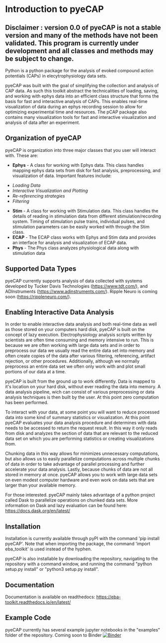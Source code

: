 
# Introduction to pyeCAP

## Disclaimer : version 0.0 of pyeCAP is not a stable version and many of the methods have not been validated. This program is currently under development and all classes and methods may be subject to change.

Python is a python package for the analysis of evoked compound action potentials (CAPs) in elecytrophysiology data sets.

pyeCAP was built with the goal of simplifying the collection and analysis of CAP data. As such this toolkit abstract the technicalities of loading, saving, and working with ephys data into an efficient class structure that forms the basis for fast and interactive analysis of CAPs. This enables real-time visualization of data during an ephys recording session to allow for optimizing experimental time and resources. The pCAP package also contains many visualization tools for fast and interactive visualization and analysis of data after an experiment.


## Organization of pyeCAP

pyeCAP is organization into three major classes that you user will interact with. These are:
* __Ephys__ - A class for working with Ephys data. This class handles mapping ephys data sets from disk for fast analysis, preprocessing, and visualization of data. Important features include:
 - _Loading Data_
 - _Interactive Visualization and Plotting_
 - _Re-referencing strategies_
 - _Filtering_
* __Stim__ - A class for working with Stimulation data. This class handles the details of reading in stimulation data from different stimulation/recording system. Timing of stimulation pulse trains, individual pulses, and stimulation parameters can be easily worked with through the Stim class.
* __ECAP__ - The ECAP class works with Ephys and Stim data and provides an interface for analysis and visualization of ECAP data. 
* __Phys__ - The Phys class analyzes physiological data along with stimulation data

## Supported Data Types

pyeCAP currently supports analysis of data collected with systems developed by Tucker Davis Technologies (https://www.tdt.com/), and ADInstruments (https://www.adinstruments.com/). Ripple Neuro is coming soon (https://rippleneuro.com/).


## Enabling Interactive Data Analysis

In order to enable interactive data analysis and both real-time data as well as those stored on your computers hard disk, pyeCAP is built on the concept of lazy execution. Electrophysiology analysis scripts written by scientists are often time consuming and memory intensive to run. This is because we are often working with large data sets and in order to preprocess our data we usually read the entire data set into memory and often create copies of the data after various filtering, referencing, artifact rejection, or other procedures. Additionally, although we normally preprocess an entire data set we often only work with and plot small portions of our data at a time. 

pyeCAP is built from the ground up to work differently. Data is mapped to it's location on your hard disk, without ever reading the data into memory. A data analysis pipeline, wich can consist of various preprocessing or data analysis techniques is then built by the user. At this point zero computation has been performed. 

To interact with your data, at some point you will want to reduce processed data into some kind of summary statistics or visualization. At this point pyeCAP evaluates your data analysis procedure and determines with data needs to be accessed to return the request result. In this way it only reads from disk and analyzes the section of data that are relevant to the reduced data set on which you are performing statistics or creating visualizations from.

Chunking data in this way allows for minimizes unnecessary computations, but also allows us to easily parallelize computations across multiple chunks of data in order to take advantage of parallel processing and further accelerate your data analysis. Lastly, because chunks of data are not all stored in memory at once. pyeCAP allows you to work with large data sets on even modest computer hardware and even work on data sets that are larger than your available memory. 

For those interested. pyeCAP mainly takes advantage of a python project called Dask to parallelize operations on chunked data sets. More information on Dask and lazy evaluation can be found here: https://docs.dask.org/en/latest/

## Installation

Installation is currently available through pyPI with the command 'pip install pyeCAP'. Note that when importing the package, the command 'import eba_toolkit' is used instead of the hyphen.

pyeCAP is also installable by downloading the repository, navigating to the repository with a command window, and running the command "python setup.py install" or "python3 setup.py install".

## Documentation

Documentation is available on readthedocs:
https://eba-toolkit.readthedocs.io/en/latest/

## Example Code
pyeCAP currently has several example jupyter notebooks in the "examples" folder of the repository. Coming soon to Binder [![Binder](https://mybinder.org/badge_logo.svg)](https://mybinder.org/v2/gh/ludwig-lab/pyeCAP/new_dependencies)
